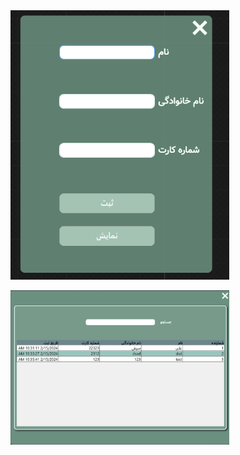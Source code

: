  
 
  <img src="https://github.com/MDshirzad/BankCards/blob/master/1.png" width="350" title="hover text">
 <p width="200px">
  <img src="https://github.com/MDshirzad/BankCards/blob/master/2.png" width="350" alt="accessibility text">
</p>
